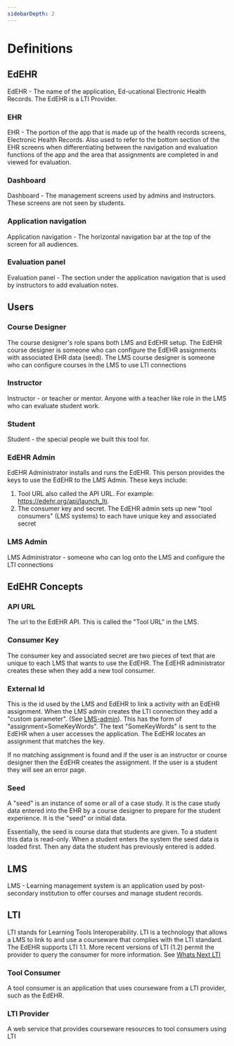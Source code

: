 ```yaml
---
sidebarDepth: 2
---
```


# Definitions

## EdEHR
EdEHR - The name of the application, Ed-ucational Electronic Health Records.  The EdEHR is a LTI Provider.

### EHR
EHR - The portion of the app that is made up of the health records screens, Electronic Health Records. Also used to refer to the bottom section of the EHR screens when differentiating between the navigation and evaluation functions of the app and the area that assignments are completed in and viewed for evaluation.

### Dashboard
Dashboard - The management screens used by admins and instructors. These screens are not seen by students.

### Application navigation
Application navigation - The horizontal navigation bar at the top of the screen for all audiences.

### Evaluation panel
Evaluation panel - The section under the application navigation that is used by instructors to add evaluation notes.


## Users

### Course Designer
The course designer's role spans both LMS and EdEHR setup. The EdEHR course designer is someone who can configure the EdEHR assignments with associated EHR data (seed).  The LMS course designer is someone who can configure courses in the LMS to use LTI connections 

### Instructor
Instructor - or teacher or mentor.  Anyone with a teacher like role in the LMS who can evaluate student work. 

### Student
Student - the special people we built this tool for.

### EdEHR Admin
EdEHR Administrator installs and runs the EdEHR.  This person provides the keys to use the EdEHR to the LMS Admin. These keys include:
1. Tool URL also called the API URL.  For example: https://edehr.org/api/launch_lti.
2. The consumer key and secret.  The EdEHR admin sets up new "tool consumers" (LMS systems) to each have unique key and associated secret

### LMS Admin
LMS Administrator - someone who can log onto the LMS and configure the LTI connections


## EdEHR Concepts

### API URL
The url to the EdEHR API.  This is called the "Tool URL" in the LMS.

### Consumer Key
The consumer key and associated secret are two pieces of text that are unique to each LMS that wants to use the EdEHR.  The EdEHR administrator creates these when they add a new tool consumer.

### External Id

This is the id used by the LMS and EdEHR to link a activity with an EdEHR assignment. When the LMS admin creates the LTI connection they add a "custom parameter". (See [LMS-admin](/lms-admin/)). This has the form of "assignment=SomeKeyWords".  The text "SomeKeyWords" is sent to the EdEHR when a user accesses the application.  The EdEHR locates an assignment that matches the key. 

If no matching assignment is found and if the user is an instructor or course designer then the EdEHR creates the assignment.  If the user is a student they will see an error page.

### Seed
A "seed" is an instance of some or all of a case study. It is the case study data entered into the EHR by a course designer to prepare for the student experience.  It is the "seed" or initial data.

Essentially, the seed is course data that students are given. To a student this data is read-only.  When a student enters the system the seed data is loaded first. Then any data the student has previously entered is added.    



## LMS
LMS - Learning management system is an application used by post-secondary institution to offer courses and manage student records.

## LTI
LTI stands for Learning Tools Interoperability.  LTI is a technology that allows a LMS to link to and use a courseware that complies with the LTI standard.  The EdEHR supports LTI 1.1.  More recent versions of LTI (1.2) permit the provider to query the consumer for more information. See [Whats Next LTI](/whats-next.md#lti)

### Tool Consumer
A tool consumer is an application that uses courseware from a LTI provider, such as the EdEHR.

### LTI Provider
A web service that provides courseware resources to tool consumers using LTI